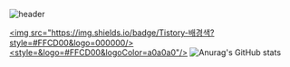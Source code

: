 ![header](https://capsule-render.vercel.app/api?height=300&text=Welcome&&fontSize=80&&animation=fadeIn&&type=waving&color=gradient&section=header&desc=Kkubuck's_github&fontAlignY=40)

<a href="https://jms3084.tistory.com/" target="_blank"><img src="https://img.shields.io/badge/Tistory-배경색?style=#FFCD00&logo=000000/></a>
<a href="https://jms3084.tistory.com/" target="_blank"><style=&logo=#FFCD00&logoColor=a0a0a0"/></a>
![Anurag's GitHub stats](https://github-readme-stats.vercel.app/api?username=Kkubuck&theme=vue&&show_icons=true)
